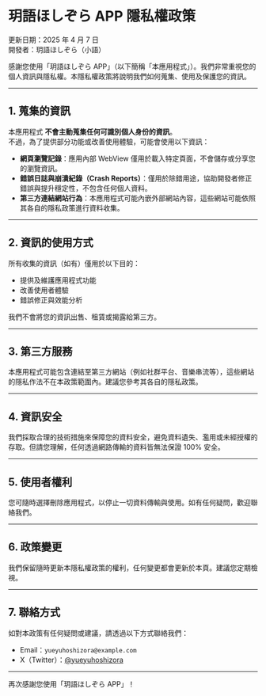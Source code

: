 # 玥語ほしぞら APP 隱私權政策

更新日期：2025 年 4 月 7 日  
開發者：玥語ほしぞら（小語）

感謝您使用「玥語ほしぞら APP」（以下簡稱「本應用程式」）。我們非常重視您的個人資訊與隱私權。本隱私權政策將說明我們如何蒐集、使用及保護您的資訊。

---

## 1. 蒐集的資訊

本應用程式 **不會主動蒐集任何可識別個人身份的資訊**。  
不過，為了提供部分功能或改善使用體驗，可能會使用以下資訊：

- **網頁瀏覽記錄**：應用內部 WebView 僅用於載入特定頁面，不會儲存或分享您的瀏覽資訊。
- **錯誤日誌與崩潰紀錄（Crash Reports）**：僅用於除錯用途，協助開發者修正錯誤與提升穩定性，不包含任何個人資料。
- **第三方連結網站行為**：本應用程式可能內嵌外部網站內容，這些網站可能依照其各自的隱私政策進行資料收集。

---

## 2. 資訊的使用方式

所有收集的資訊（如有）僅用於以下目的：

- 提供及維護應用程式功能
- 改善使用者體驗
- 錯誤修正與效能分析

我們不會將您的資訊出售、租賃或揭露給第三方。

---

## 3. 第三方服務

本應用程式可能包含連結至第三方網站（例如社群平台、音樂串流等），這些網站的隱私作法不在本政策範圍內。建議您參考其各自的隱私政策。

---

## 4. 資訊安全

我們採取合理的技術措施來保障您的資料安全，避免資料遺失、濫用或未經授權的存取。但請您理解，任何透過網路傳輸的資料皆無法保證 100% 安全。

---

## 5. 使用者權利

您可隨時選擇刪除應用程式，以停止一切資料傳輸與使用。如有任何疑問，歡迎聯絡我們。

---

## 6. 政策變更

我們保留隨時更新本隱私權政策的權利，任何變更都會更新於本頁。建議您定期檢視。

---

## 7. 聯絡方式

如對本政策有任何疑問或建議，請透過以下方式聯絡我們：

- Email：`yueyuhoshizora@example.com`
- X（Twitter）：[@yueyuhoshizora](https://twitter.com/yueyuhoshizora)

---

再次感謝您使用「玥語ほしぞら APP」！
